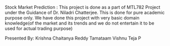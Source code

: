 Stock Market Prediction : This project is done as a part of MTL782 Project under the Guidance of
Dr. Niladri Chatterjee. This is done for pure academic purpose only. We have done this project with very basic domain knowledge(of the market and its trends and we do not entertain it to be used for actual trading purpose)

Presented By:
Krishna Chaitanya Reddy Tamataam
Vishnu Teja P


